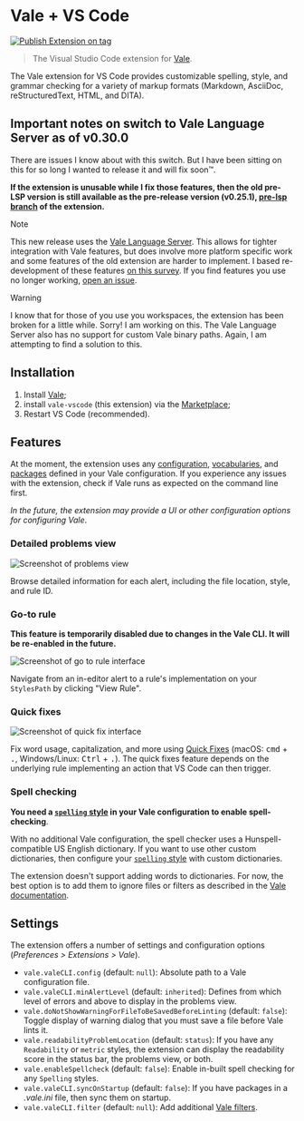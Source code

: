 # Vale + VS Code

[![Publish Extension on tag](https://github.com/ChrisChinchilla/vale-vscode/actions/workflows/publishTags.yml/badge.svg)](https://github.com/ChrisChinchilla/vale-vscode/actions/workflows/publishTags.yml)

> The Visual Studio Code extension for [Vale](https://github.com/errata-ai/vale).

The Vale extension for VS Code provides customizable spelling, style, and grammar checking for a variety of markup formats (Markdown, AsciiDoc, reStructuredText, HTML, and DITA).

## Important notes on switch to Vale Language Server as of v0.30.0

There are issues I know about with this switch. But I have been sitting on this for so long I wanted to release it and will fix soon™️.

**If the extension is unusable while I fix those features, then the old pre-LSP version is still available as the pre-release version (v0.25.1), [pre-lsp branch](https://github.com/ChrisChinchilla/vale-vscode/tree/chrischinch/pre-lsp) of the extension.**

> [!NOTE]
> This new release uses the [Vale Language Server](https://github.com/errata-ai/vale-ls). This allows for tighter integration with Vale features, but does involve more platform specific work and some features of the old extension are harder to implement.
> I based re-development of these features [on this survey](https://github.com/ChrisChinchilla/vale-vscode/discussions/50). If you find features you use no longer working, [open an issue](https://github.com/ChrisChinchilla/vale-vscode/issues/new).

> [!WARNING]
> I know that for those of you use you workspaces, the extension has been broken for a little while. Sorry! I am working on this.
> The Vale Language Server also has no support for custom Vale binary paths. Again, I am attempting to find a solution to this.

## Installation

1. Install [Vale](https://vale.sh/docs/vale-cli/installation/);
2. install `vale-vscode` (this extension) via the [Marketplace](https://marketplace.visualstudio.com/items?itemName=chrischinchilla.vale-vscode);
3. Restart VS Code (recommended).

## Features

At the moment, the extension uses any [configuration](https://vale.sh/docs/topics/config/), [vocabularies](https://vale.sh/docs/topics/vocab/), and [packages](https://vale.sh/docs/topics/packages/) defined in your Vale configuration. If you experience any issues with the extension, check if Vale runs as expected on the command line first.

_In the future, the extension may provide a UI or other configuration options for configuring Vale_.

### Detailed problems view

![Screenshot of problems view](https://user-images.githubusercontent.com/8785025/89956665-76c9fa80-dbea-11ea-9eba-3f272a5a26e5.png)

Browse detailed information for each alert, including the file location, style, and rule ID.

### Go-to rule

**This feature is temporarily disabled due to changes in the Vale CLI. It will be re-enabled in the future.**

![Screenshot of go to rule interface](https://user-images.githubusercontent.com/8785025/89956857-d1635680-dbea-11ea-8e50-8e2715721e5d.png)

Navigate from an in-editor alert to a rule's implementation on your `StylesPath` by clicking "View Rule".

### Quick fixes

![Screenshot of quick fix interface](https://user-images.githubusercontent.com/8785025/89957413-2eabd780-dbec-11ea-97e1-9a04bce950ce.png)

Fix word usage, capitalization, and more using [Quick Fixes](https://code.visualstudio.com/docs/editor/refactoring#_code-actions-quick-fixes-and-refactorings) (macOS: <kbd>cmd</kbd> + <kbd>.</kbd>, Windows/Linux: <kbd>Ctrl</kbd> + <kbd>.</kbd>). The quick fixes feature depends on the underlying rule implementing an action that VS Code can then trigger.

### Spell checking

**You need a [`spelling` style](https://vale.sh/docs/topics/styles/#spelling) in your Vale configuration to enable spell-checking**.

With no additional Vale configuration, the spell checker uses a Hunspell-compatible US English dictionary. If you want to use other custom dictionaries, then configure your [`spelling` style](https://vale.sh/docs/topics/styles/#spelling) with custom dictionaries.

The extension doesn't support adding words to dictionaries. For now, the best option is to add them to ignore files or filters as described in the [Vale documentation](https://vale.sh/docs/topics/styles/#spelling).

## Settings

The extension offers a number of settings and configuration options (_Preferences > Extensions > Vale_).

- `vale.valeCLI.config` (default: `null`): Absolute path to a Vale configuration file.
- `vale.valeCLI.minAlertLevel` (default: `inherited`): Defines from which level of errors and above to display in the problems view.
- `vale.doNotShowWarningForFileToBeSavedBeforeLinting` (default: `false`): Toggle display of warning dialog that you must save a file before Vale lints it.
- `vale.readabilityProblemLocation` (default: `status`): If you have any `Readability` or `metric` styles, the extension can display the readability score in the status bar, the problems view, or both.
- `vale.enableSpellcheck` (default: `false`): Enable in-built spell checking for any `Spelling` styles.
- `vale.valeCLI.syncOnStartup` (default: `false`): If you have packages in a _.vale.ini_ file, then sync them on startup.
- `vale.valeCLI.filter` (default: `null`): Add additional [Vale filters](https://vale.sh/docs/filters).